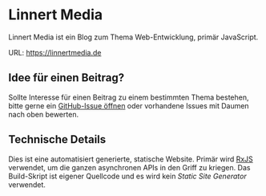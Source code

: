 # Linnert Media

Linnert Media ist ein Blog zum Thema Web-Entwicklung, primär JavaScript.

URL: <https://linnertmedia.de>

## Idee für einen Beitrag?

Sollte Interesse für einen Beitrag zu einem bestimmten Thema bestehen, bitte gerne ein [GitHub-Issue öffnen](https://github.com/alinnert/linnertmedia/issues) oder vorhandene Issues mit Daumen nach oben bewerten.

## Technische Details

Dies ist eine automatisiert generierte, statische Website. Primär wird [RxJS](https://github.com/ReactiveX/rxjs) verwendet, um die ganzen asynchronen APIs in den Griff zu kriegen. Das Build-Skript ist eigener Quellcode und es wird kein *Static Site Generator* verwendet.
